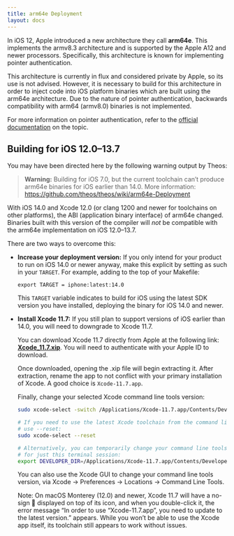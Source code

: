 ```yaml
---
title: arm64e Deployment
layout: docs
---
```


In iOS 12, Apple introduced a new architecture they call **arm64e**. This implements the armv8.3 architecture and is supported by the Apple A12 and newer processors. Specifically, this architecture is known for implementing pointer authentication.

This architecture is currently in flux and considered private by Apple, so its use is not advised. However, it is necessary to build for this architecture in order to inject code into iOS platform binaries which are built using the arm64e architecture. Due to the nature of pointer authentication, backwards compatibility with arm64 (armv8.0) binaries is not implemented.

For more information on pointer authentication, refer to the [official documentation](https://developer.apple.com/documentation/security/preparing_your_app_to_work_with_pointer_authentication) on the topic.

## Building for iOS 12.0–13.7
You may have been directed here by the following warning output by Theos:

> **Warning:** Building for iOS 7.0, but the current toolchain can’t produce arm64e binaries for iOS earlier than 14.0. More information: https://github.com/theos/theos/wiki/arm64e-Deployment

With iOS 14.0 and Xcode 12.0 (or clang 1200 and newer for toolchains on other platforms), the ABI (application binary interface) of arm64e changed. Binaries built with this version of the compiler will *not* be compatible with the arm64e implementation on iOS 12.0–13.7.

There are two ways to overcome this:

* **Increase your deployment version:** If you only intend for your product to run on iOS 14.0 or newer anyway, make this explicit by setting as such in your `TARGET`. For example, adding to the top of your Makefile:

  ```make
  export TARGET = iphone:latest:14.0
  ```

  This `TARGET` variable indicates to build for iOS using the latest SDK version you have installed, deploying the binary for iOS 14.0 and newer.

* **Install Xcode 11.7:** If you still plan to support versions of iOS earlier than 14.0, you will need to downgrade to Xcode 11.7.

  You can download Xcode 11.7 directly from Apple at the following link: [**Xcode_11.7.xip**](https://developer.apple.com/services-account/download?path=/Developer_Tools/Xcode_11.7/Xcode_11.7.xip). You will need to authenticate with your Apple ID to download.

  Once downloaded, opening the .xip file will begin extracting it. After extraction, rename the app to not conflict with your primary installation of Xcode. A good choice is `Xcode-11.7.app`.

  Finally, change your selected Xcode command line tools version:

  ```bash
  sudo xcode-select -switch /Applications/Xcode-11.7.app/Contents/Developer

  # If you need to use the latest Xcode toolchain from the command line,
  # use --reset:
  sudo xcode-select --reset

  # Alternatively, you can temporarily change your command line tools version
  # for just this terminal session:
  export DEVELOPER_DIR=/Applications/Xcode-11.7.app/Contents/Developer
  ```

  You can also use the Xcode GUI to change your command line tools version, via Xcode &rarr; Preferences &rarr; Locations &rarr; Command Line Tools.

  Note: On macOS Monterey (12.0) and newer, Xcode 11.7 will have a no-sign 🚫 displayed on top of its icon, and when you double-click it, the error message “In order to use “Xcode-11.7.app”, you need to update to the latest version.” appears. While you won’t be able to use the Xcode app itself, its toolchain still appears to work without issues.
